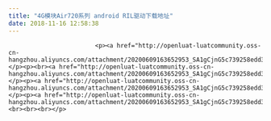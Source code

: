 ```yaml
---
title: "4G模块Air720系列 android RIL驱动下载地址"
date: 2018-11-16 12:58:38
---
```



                            
                            
                            
                            
                            <p><a href="http://openluat-luatcommunity.oss-cn-hangzhou.aliyuncs.com/attachment/20200609163652953_SA1gCjnG5c739258edd3a_RIL_VERSION_18_2_25.tar.gz">AIRM2M_RIL_1.0.4.zip</a></p><p><br><a href="http://openluat-luatcommunity.oss-cn-hangzhou.aliyuncs.com/attachment/20200609163652953_SA1gCjnG5c739258edd3a_RIL_VERSION_18_2_25.tar.gz">ril_release_1115.tar.gz</a></p><p><a href="http://openluat-luatcommunity.oss-cn-hangzhou.aliyuncs.com/attachment/20200609163652953_SA1gCjnG5c739258edd3a_RIL_VERSION_18_2_25.tar.gz">RIL_VERSION_17_2_24.tar.gz</a></p><p><a href="http://openluat-luatcommunity.oss-cn-hangzhou.aliyuncs.com/attachment/20200609163652953_SA1gCjnG5c739258edd3a_RIL_VERSION_18_2_25.tar.gz">RIL_VERSION_18_2_25.tar.gz</a><br><br><br></p>
                        
                        
                        
                        
                        